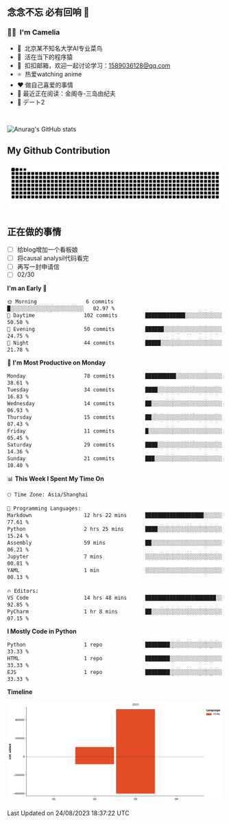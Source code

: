 ## 念念不忘 必有回响  👋
### 👨‍🔧&nbsp;&nbsp;I'm Camelia
- 🏢&nbsp;&nbsp;北京某不知名大学AI专业菜鸟
- 🦍&nbsp;&nbsp;活在当下的程序猿
- 💬&nbsp;&nbsp;扣扣邮箱，欢迎一起讨论学习：1589036128@qq.com
- ⭐️&nbsp;&nbsp;热爱watching anime
- ❤️ 做自己喜爱的事情
- 📖 最近正在阅读：金阁寺-三岛由纪夫
- 🎵 デート2

<br>

![Anurag's GitHub stats](https://github-readme-stats.vercel.app/api?username=abinzzz&count_private=true&show_icons=true&theme=tokyonight)


## My Github Contribution
![](https://github.com/abinzzz/abinzzz/blob/output/github-contribution-grid-snake.svg)

## 正在做的事情
- [ ] 给blog增加一个看板娘
- [ ] 将causal analysil代码看完
- [ ] 再写一封申请信
- [ ] 02/30
<!--START_SECTION:waka-->
**I'm an Early 🐤** 

```text
🌞 Morning                6 commits           █░░░░░░░░░░░░░░░░░░░░░░░░   02.97 % 
🌆 Daytime                102 commits         █████████████░░░░░░░░░░░░   50.50 % 
🌃 Evening                50 commits          ██████░░░░░░░░░░░░░░░░░░░   24.75 % 
🌙 Night                  44 commits          █████░░░░░░░░░░░░░░░░░░░░   21.78 % 
```
📅 **I'm Most Productive on Monday** 

```text
Monday                   78 commits          ██████████░░░░░░░░░░░░░░░   38.61 % 
Tuesday                  34 commits          ████░░░░░░░░░░░░░░░░░░░░░   16.83 % 
Wednesday                14 commits          ██░░░░░░░░░░░░░░░░░░░░░░░   06.93 % 
Thursday                 15 commits          ██░░░░░░░░░░░░░░░░░░░░░░░   07.43 % 
Friday                   11 commits          █░░░░░░░░░░░░░░░░░░░░░░░░   05.45 % 
Saturday                 29 commits          ████░░░░░░░░░░░░░░░░░░░░░   14.36 % 
Sunday                   21 commits          ███░░░░░░░░░░░░░░░░░░░░░░   10.40 % 
```


📊 **This Week I Spent My Time On** 

```text
🕑︎ Time Zone: Asia/Shanghai

💬 Programming Languages: 
Markdown                 12 hrs 22 mins      ███████████████████░░░░░░   77.61 % 
Python                   2 hrs 25 mins       ████░░░░░░░░░░░░░░░░░░░░░   15.24 % 
Assembly                 59 mins             ██░░░░░░░░░░░░░░░░░░░░░░░   06.21 % 
Jupyter                  7 mins              ░░░░░░░░░░░░░░░░░░░░░░░░░   00.81 % 
YAML                     1 min               ░░░░░░░░░░░░░░░░░░░░░░░░░   00.13 % 

🔥 Editors: 
VS Code                  14 hrs 48 mins      ███████████████████████░░   92.85 % 
PyCharm                  1 hr 8 mins         ██░░░░░░░░░░░░░░░░░░░░░░░   07.15 % 
```

**I Mostly Code in Python** 

```text
Python                   1 repo              ████████░░░░░░░░░░░░░░░░░   33.33 % 
HTML                     1 repo              ████████░░░░░░░░░░░░░░░░░   33.33 % 
EJS                      1 repo              ████████░░░░░░░░░░░░░░░░░   33.33 % 
```



**Timeline**

![Lines of Code chart](https://raw.githubusercontent.com/abinzzz/abinzzz/main/assets/bar_graph.png)


 Last Updated on 24/08/2023 18:37:22 UTC
<!--END_SECTION:waka-->


